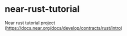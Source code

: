 # near-rust-tutorial
Near rust tutorial project (https://docs.near.org/docs/develop/contracts/rust/intro)
